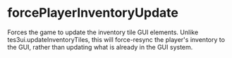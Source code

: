 # forcePlayerInventoryUpdate

Forces the game to update the inventory tile GUI elements. Unlike tes3ui.updateInventoryTiles, this will force-resync the player's inventory to the GUI, rather than updating what is already in the GUI system.

